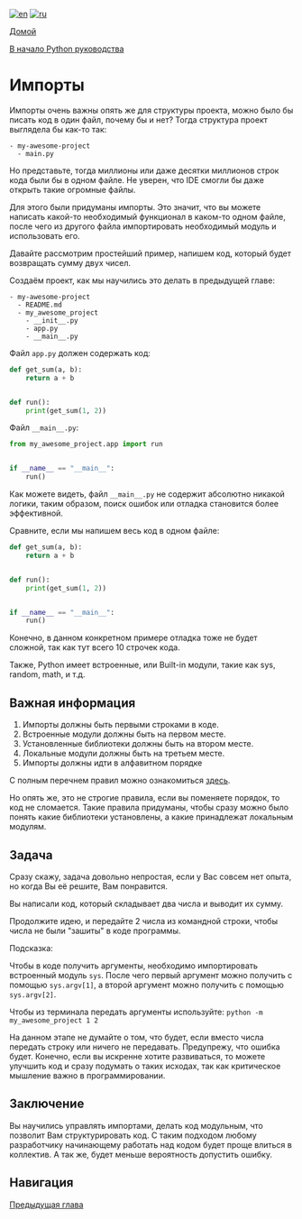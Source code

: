 [![en](https://img.shields.io/badge/lang-en-blue.svg)](/lessons/getting_started/first_program.md)
[![ru](https://img.shields.io/badge/lang-ru-green.svg)](/lessons/getting_started/first_program.ru.md)

[Домой](https://github.com/koldakov-corporation/tutorial/blob/main/README.ru.md)

[В начало Python руководства](/README.ru.md)

# Импорты

Импорты очень важны опять же для структуры проекта, можно было бы писать код в один файл, почему бы и нет?
Тогда структура проект выглядела бы как-то так:

```
- my-awesome-project
  - main.py
```

Но представьте, тогда миллионы или даже десятки миллионов строк кода были бы в одном файле.
Не уверен, что IDE смогли бы даже открыть такие огромные файлы.

Для этого были придуманы импорты. Это значит, что вы можете написать какой-то необходимый функционал
в каком-то одном файле, после чего из другого файла импортировать необходимый модуль и использовать его.

Давайте рассмотрим простейший пример, напишем код, который будет возвращать сумму двух чисел.

Создаём проект, как мы научились это делать в предыдущей главе:

```
- my-awesome-project
  - README.md
  - my_awesome_project
    - __init__.py
    - app.py
    - __main__.py
```

Файл `app.py` должен содержать код:

```python
def get_sum(a, b):
    return a + b


def run():
    print(get_sum(1, 2))
```

Файл `__main__.py`:

```python
from my_awesome_project.app import run


if __name__ == "__main__":
    run()
```

Как можете видеть, файл `__main__.py` не содержит абсолютно никакой логики, таким образом,
поиск ошибок или отладка становится более эффективной.

Сравните, если мы напишем весь код в одном файле:

```python
def get_sum(a, b):
    return a + b


def run():
    print(get_sum(1, 2))


if __name__ == "__main__":
    run()
```

Конечно, в данном конкретном примере отладка тоже не будет сложной, так как тут всего 10 строчек кода.

Также, Python имеет встроенные, или Built-in модули, такие как sys, random, math, и т.д.

## Важная информация

1. Импорты должны быть первыми строками в коде.
2. Встроенные модули должны быть на первом месте.
3. Установленные библиотеки должны быть на втором месте.
4. Локальные модули должны быть на третьем месте.
5. Импорты должны идти в алфавитном порядке

С полным перечнем правил можно ознакомиться [здесь](https://peps.python.org/pep-0008/#imports).

Но опять же, это не строгие правила, если вы поменяете порядок, то код не сломается.
Такие правила придуманы, чтобы сразу можно было понять какие библиотеки установлены, а какие принадлежат
локальным модулям.

## Задача

Сразу скажу, задача довольно непростая, если у Вас совсем нет опыта, но когда Вы её решите, Вам понравится.

Вы написали код, который складывает два числа и выводит их сумму.

Продолжите идею, и передайте 2 числа из командной строки, чтобы числа не были "зашиты" в коде программы.

Подсказка:

Чтобы в коде получить аргументы, необходимо импортировать встроенный модуль `sys`.
После чего первый аргумент можно получить с помощью `sys.argv[1]`, а второй аргумент можно получить с
помощью `sys.argv[2]`.

Чтобы из терминала передать аргументы используйте: `python -m my_awesome_project 1 2`

На данном этапе не думайте о том, что будет, если вместо числа передать строку или ничего не передавать.
Предупрежу, что ошибка будет. Конечно, если вы искренне хотите развиваться, то можете улучшить код и сразу
подумать о таких исходах, так как критическое мышление важно в программировании.

## Заключение

Вы научились управлять импортами, делать код модульным, что позволит Вам структурировать код.
С таким подходом любому разработчику начинающему работать над кодом будет проще влиться в коллектив.
А так же, будет меньше вероятность допустить ошибку.

## Навигация

[Предыдущая глава](/lessons/getting_started/project_structure.ru.md)
